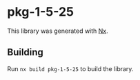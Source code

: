 # pkg-1-5-25

This library was generated with [Nx](https://nx.dev).

## Building

Run `nx build pkg-1-5-25` to build the library.
